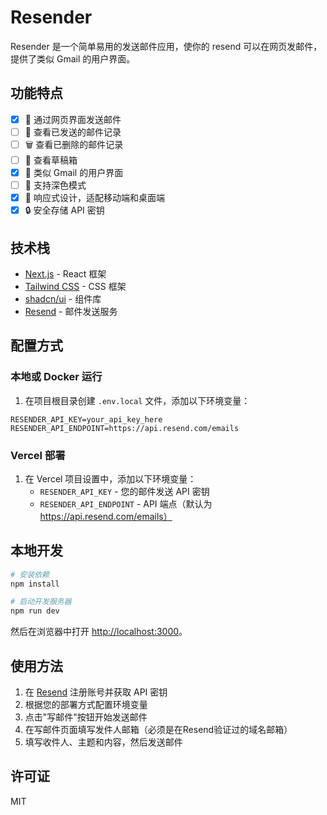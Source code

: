 # Resender

Resender 是一个简单易用的发送邮件应用，使你的 resend 可以在网页发邮件，提供了类似 Gmail 的用户界面。

## 功能特点

- [x] 📧 通过网页界面发送邮件
- [ ] 📁 查看已发送的邮件记录
- [ ] 🗑 查看已删除的邮件记录
- [ ] 📂 查看草稿箱
- [x] 🔄 类似 Gmail 的用户界面
- [ ] 🌙 支持深色模式
- [x] 📱 响应式设计，适配移动端和桌面端
- [x] 🔒 安全存储 API 密钥

## 技术栈

- [Next.js](https://nextjs.org/) - React 框架
- [Tailwind CSS](https://tailwindcss.com/) - CSS 框架
- [shadcn/ui](https://ui.shadcn.com/) - 组件库
- [Resend](https://resend.com/) - 邮件发送服务

## 配置方式

### 本地或 Docker 运行

1. 在项目根目录创建 `.env.local` 文件，添加以下环境变量：

```
RESENDER_API_KEY=your_api_key_here
RESENDER_API_ENDPOINT=https://api.resend.com/emails
```

### Vercel 部署

1. 在 Vercel 项目设置中，添加以下环境变量：
   - `RESENDER_API_KEY` - 您的邮件发送 API 密钥
   - `RESENDER_API_ENDPOINT` - API 端点（默认为 https://api.resend.com/emails）

## 本地开发

```bash
# 安装依赖
npm install

# 启动开发服务器
npm run dev
```

然后在浏览器中打开 [http://localhost:3000](http://localhost:3000)。

## 使用方法

1. 在 [Resend](https://resend.com) 注册账号并获取 API 密钥
2. 根据您的部署方式配置环境变量
3. 点击"写邮件"按钮开始发送邮件
4. 在写邮件页面填写发件人邮箱（必须是在Resend验证过的域名邮箱）
5. 填写收件人、主题和内容，然后发送邮件

## 许可证

MIT
